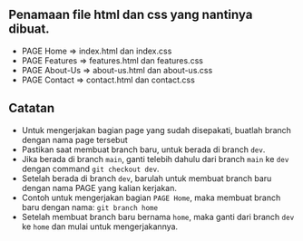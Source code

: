## Penamaan file html dan css yang nantinya dibuat.

- PAGE Home => index.html dan index.css
- PAGE Features => features.html dan features.css
- PAGE About-Us => about-us.html dan about-us.css
- PAGE Contact => contact.html dan contact.css

## Catatan

- Untuk mengerjakan bagian page yang sudah disepakati, buatlah branch dengan nama page tersebut
- Pastikan saat membuat branch baru, untuk berada di branch `dev`.
- Jika berada di branch `main`, ganti telebih dahulu dari branch `main` ke `dev` dengan command `git checkout dev`.
- Setelah berada di branch `dev`, barulah untuk membuat branch baru dengan nama PAGE yang kalian kerjakan.
- Contoh untuk mengerjakan bagian `PAGE Home`, maka membuat branch baru dengan nama: `git branch home`
- Setelah membuat branch baru bernama `home`, maka ganti dari branch `dev` ke `home` dan mulai untuk mengerjakannya.
